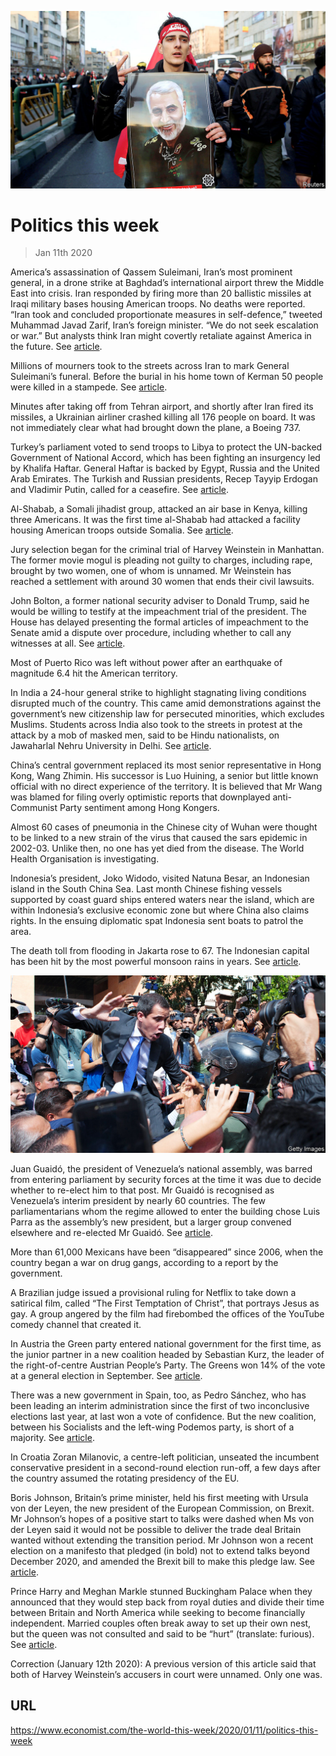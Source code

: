 ![](./images/20200111_WWP003.jpg)

# Politics this week

> Jan 11th 2020

America’s assassination of Qassem Suleimani, Iran’s most prominent general, in a drone strike at Baghdad’s international airport threw the Middle East into crisis. Iran responded by firing more than 20 ballistic missiles at Iraqi military bases housing American troops. No deaths were reported. “Iran took and concluded proportionate measures in self-defence,” tweeted Muhammad Javad Zarif, Iran’s foreign minister. “We do not seek escalation or war.” But analysts think Iran might covertly retaliate against America in the future. See [article](https://www.economist.com//leaders/2020/01/09/donald-trump-wants-to-curb-iran-has-he-gone-about-it-the-right-way).

Millions of mourners took to the streets across Iran to mark General Suleimani’s funeral. Before the burial in his home town of Kerman 50 people were killed in a stampede. See [article](https://www.economist.com//obituary/2020/01/09/obituary-qassem-suleimani-was-assassinated-on-january-3rd).

Minutes after taking off from Tehran airport, and shortly after Iran fired its missiles, a Ukrainian airliner crashed killing all 176 people on board. It was not immediately clear what had brought down the plane, a Boeing 737.

Turkey’s parliament voted to send troops to Libya to protect the UN-backed Government of National Accord, which has been fighting an insurgency led by Khalifa Haftar. General Haftar is backed by Egypt, Russia and the United Arab Emirates. The Turkish and Russian presidents, Recep Tayyip Erdogan and Vladimir Putin, called for a ceasefire. See [article](https://www.economist.com//middle-east-and-africa/2020/01/11/turkey-is-set-to-send-troops-to-libya).

Al-Shabab, a Somali jihadist group, attacked an air base in Kenya, killing three Americans. It was the first time al-Shabab had attacked a facility housing American troops outside Somalia. See [article](https://www.economist.com//middle-east-and-africa/2020/01/11/an-attack-on-american-forces-in-kenya-raises-questions-and-concerns).

Jury selection began for the criminal trial of Harvey Weinstein in Manhattan. The former movie mogul is pleading not guilty to charges, including rape, brought by two women, one of whom is unnamed. Mr Weinstein has reached a settlement with around 30 women that ends their civil lawsuits.

John Bolton, a former national security adviser to Donald Trump, said he would be willing to testify at the impeachment trial of the president. The House has delayed presenting the formal articles of impeachment to the Senate amid a dispute over procedure, including whether to call any witnesses at all. See [article](https://www.economist.com//united-states/2020/01/07/republicans-agree-on-rules-for-the-senate-trial-of-donald-trump).

Most of Puerto Rico was left without power after an earthquake of magnitude 6.4 hit the American territory.

In India a 24-hour general strike to highlight stagnating living conditions disrupted much of the country. This came amid demonstrations against the government’s new citizenship law for persecuted minorities, which excludes Muslims. Students across India also took to the streets in protest at the attack by a mob of masked men, said to be Hindu nationalists, on Jawaharlal Nehru University in Delhi. See [article](https://www.economist.com//asia/2020/01/09/an-assault-on-students-brings-trouble-for-narendra-modi).

China’s central government replaced its most senior representative in Hong Kong, Wang Zhimin. His successor is Luo Huining, a senior but little known official with no direct experience of the territory. It is believed that Mr Wang was blamed for filing overly optimistic reports that downplayed anti-Communist Party sentiment among Hong Kongers.

Almost 60 cases of pneumonia in the Chinese city of Wuhan were thought to be linked to a new strain of the virus that caused the  sars epidemic in 2002-03. Unlike then, no one has yet died from the disease. The World Health Organisation is investigating.

Indonesia’s president, Joko Widodo, visited Natuna Besar, an Indonesian island in the South China Sea. Last month Chinese fishing vessels supported by coast guard ships entered waters near the island, which are within Indonesia’s exclusive economic zone but where China also claims rights. In the ensuing diplomatic spat Indonesia sent boats to patrol the area.

The death toll from flooding in Jakarta rose to 67. The Indonesian capital has been hit by the most powerful monsoon rains in years. See [article](https://www.economist.com//asia/2020/01/11/flooding-in-jakarta-is-the-worst-for-over-a-decade).



![](./images/20200111_WWP002.jpg)

Juan Guaidó, the president of Venezuela’s national assembly, was barred from entering parliament by security forces at the time it was due to decide whether to re-elect him to that post. Mr Guaidó is recognised as Venezuela’s interim president by nearly 60 countries. The few parliamentarians whom the regime allowed to enter the building chose Luis Parra as the assembly’s new president, but a larger group convened elsewhere and re-elected Mr Guaidó. See [article](https://www.economist.com//the-americas/2020/01/09/a-crude-attempt-to-stifle-whats-left-of-venezuelas-democracy).

More than 61,000 Mexicans have been “disappeared” since 2006, when the country began a war on drug gangs, according to a report by the government.

A Brazilian judge issued a provisional ruling for Netflix to take down a satirical film, called “The First Temptation of Christ”, that portrays Jesus as gay. A group angered by the film had firebombed the offices of the YouTube comedy channel that created it.

In Austria the Green party entered national government for the first time, as the junior partner in a new coalition headed by Sebastian Kurz, the leader of the right-of-centre Austrian People’s Party. The Greens won 14% of the vote at a general election in September. See [article](https://www.economist.com//europe/2020/01/09/a-new-right-wing-green-coalition-takes-office-in-austria).

There was a new government in Spain, too, as Pedro Sánchez, who has been leading an interim administration since the first of two inconclusive elections last year, at last won a vote of confidence. But the new coalition, between his Socialists and the left-wing Podemos party, is short of a majority. See [article](https://www.economist.com//europe/2020/01/09/at-last-a-new-government-for-spain).

In Croatia Zoran Milanovic, a centre-left politician, unseated the incumbent conservative president in a second-round election run-off, a few days after the country assumed the rotating presidency of the EU.

Boris Johnson, Britain’s prime minister, held his first meeting with Ursula von der Leyen, the new president of the European Commission, on Brexit. Mr Johnson’s hopes of a positive start to talks were dashed when Ms von der Leyen said it would not be possible to deliver the trade deal Britain wanted without extending the transition period. Mr Johnson won a recent election on a manifesto that pledged (in bold) not to extend talks beyond December 2020, and amended the Brexit bill to make this pledge law. See [article](https://www.economist.com//britain/2020/01/11/britain-is-almost-out-of-the-eu-but-what-next).

Prince Harry and Meghan Markle stunned Buckingham Palace when they announced that they would step back from royal duties and divide their time between Britain and North America while seeking to become financially independent. Married couples often break away to set up their own nest, but the queen was not consulted and said to be “hurt” (translate: furious). See [article](https://www.economist.com//britain/2020/01/09/harry-and-meghan-go-private).

Correction (January 12th 2020): A previous version of this article said that both of Harvey Weinstein’s accusers in court were unnamed. Only one was. 

## URL

https://www.economist.com/the-world-this-week/2020/01/11/politics-this-week
